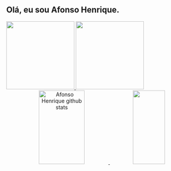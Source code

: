 ## Olá, eu sou Afonso Henrique. 

 <div>
  <a href="https://github.com/aefonso">
  <img height="180em" src="https://github-readme-stats.vercel.app/api?username=aefonso&show_icons=true&theme=dracula&include_all_commits=true&count_private=true"/>
  <img width="180em" src="https://github-readme-stats.vercel.app/api/top-langs/?username=aefonso&layout=compact&hide_border=true&title_color=00bfbf&text_color=00bfbf&bg_color=0d1117" />
</div>
 
 <div align="center">  
  <img width="49%" height="195px" src="https://github-readme-stats.vercel.app/api?username=aefonso&show_icons=true&count_private=true&hide_border=true&title_color=00bfbf&icon_color=00bfbf&text_color=c9d1d9&bg_color=0d1117" alt="Afonso Henrique github stats" /> 
  <img width="41%" height="195px" src="https://github-readme-stats.vercel.app/api/top-langs/?username=aefonso&layout=compact&hide_border=true&title_color=00bfbf&text_color=00bfbf&bg_color=0d1117" />
</div>
 
</div>
 


  

